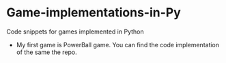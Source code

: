 # Game-implementations-in-Py
Code snippets for games implemented in Python


- My first game is PowerBall game. You can find the code implementation of the same the repo.
